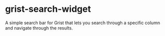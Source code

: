 # grist-search-widget
A simple search bar for Grist that lets you search through a specific column and navigate through the results.
